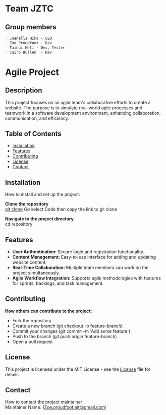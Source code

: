 # **Team JZTC**

## Group members
~~~md
- Joenella Hiko - CEO
- Zoe Proudfoot - Dev
- Tainui Weti - Dev, Tester
- Cairo Bullen  - Dev
~~~

# Agile Project
## Description
This project focuses on an agile team's collaborative efforts to create a website. The purpose is to simulate real-world agile processes and teamwork in a software development environment, enhancing collaboration, communication, and efficiency.

## Table of Contents
- [Installation](#installation)
- [Features](#features)
- [Contributing](#contributing)
- [License](#license)
- [Contact](#Contact)

## Installation
How to install and set up the project: <br> 

**Clone the repository**  
[git clone](https://github.com/zoeannp/jztc_group_project/tree/main/jztc_group_project-new)
Go select Code then copy the link to git clone 



**Navigate to the project directory** <br> 
cd repository

## Features
* **User Authentication:** Secure login and registration functionality.
* **Content Management:** Easy-to-use interface for adding and updating website content.
* **Real-Time Collaboration:** Multiple team members can work on the project simultaneously.
* **Agile Workflow Integration:** Supports agile methodologies with features for sprints, backlogs, and task management.

## Contributing

**How others can contribute to the project:** <br> 

* Fork the repository
* Create a new branch (git checkout -b feature-branch)
* Commit your changes (git commit -m 'Add some feature')
* Push to the branch (git push origin feature-branch)
* Open a pull request

## License
This project is licensed under the MIT License - see the [License](https://github.com/zoeannp/jztc_group_project/blob/main/LICENSE) file for details.

## Contact
How to contact the project maintainer <br> 
Maintainer Name: (Zoe.proudfoot.eit@gmail.com)





